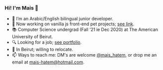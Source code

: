 ### Hi! I'm Mais 👋
- 🌱 I’m an Arabic/English bilingual junior developer.
- 🔭 Now working on vanilla js front-end pet projects; [see link](https://itsmais.github.io/7days7websites/).
- 📚 Computer Science undergrad (Fall ’21 ie Dec 2020) at The American University of Beirut.
- 🔍 Looking for a job; [see portfolio](https://itsmais.github.io/).
- 📍 In Beirut; willing to relocate.
- 📫 Ways to reach me: DM's are welcome [@mais_hatem](https://twitter.com/mais_hatem), or drop me an email at mais-hatem@hotmail.com.

<!--
**itsmais/itsmais** is a ✨ _special_ ✨ repository because its `README.md` (this file) appears on your GitHub profile.

Here are some ideas to get you started:

- 🔭 I’m currently working on ...
- 🌱 I’m currently learning ...
- 👯 I’m looking to collaborate on ...
- 🤔 I’m looking for help with ...
- 💬 Ask me about ...
- 📫 How to reach me: ...
- 😄 Pronouns: ...
- ⚡ Fun fact: ...
-->
